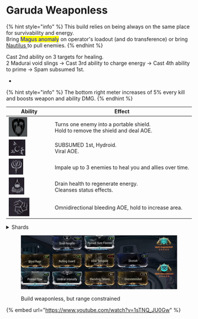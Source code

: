 # Garuda Weaponless

{% hint style="info" %}
This build relies on being always on the same place for survivability and energy.\
Bring <mark style="color:blue;">Magus anomaly</mark> on operator's loadout (and do transference) or bring [Nautilus ](https://app.gitbook.com/s/DsKnhiemKHzYADgaH4Ah/nautilus)to pull enemies.
{% endhint %}

Cast 2nd ability on 3 targets for healing.\
2 Madurai void slings -> Cast 3rd ability to charge energy -> Cast 4th ability to prime -> Spam subsumed 1st.

*

{% hint style="info" %}
The bottom right meter increases of 5% every kill and boosts weapon and ability DMG.
{% endhint %}

<table><thead><tr><th width="111">Ability</th><th>Effect</th></tr></thead><tbody><tr><td><img src="../.gitbook/assets/image (29).png" alt="" data-size="original"></td><td>Turns one enemy into a portable shield. <br>Hold to remove the shield and deal AOE.</td></tr><tr><td><img src="../.gitbook/assets/image (11).png" alt="" data-size="original"></td><td>SUBSUMED 1st, Hydroid. <br>Viral AOE.</td></tr><tr><td><img src="../.gitbook/assets/image (28).png" alt="" data-size="original"></td><td>Impale up to 3 enemies to heal you and allies over time.</td></tr><tr><td><img src="../.gitbook/assets/image (26).png" alt="" data-size="original"></td><td>Drain health to regenerate energy.<br>Cleanses status effects.</td></tr><tr><td><img src="../.gitbook/assets/image (27).png" alt="" data-size="original"></td><td>Omnidirectional bleeding AOE, hold to increase area.</td></tr></tbody></table>



<details>

<summary>Shards</summary>

![](<../.gitbook/assets/image (16).png>)![](<../.gitbook/assets/image (17).png>)![](<../.gitbook/assets/image (19).png>)![](<../.gitbook/assets/image (18).png>)![](<../.gitbook/assets/image (20).png>)

</details>

<figure><img src="../.gitbook/assets/image (22).png" alt=""><figcaption><p>Build weaponless, but range constrained</p></figcaption></figure>

{% embed url="https://www.youtube.com/watch?v=1sTNQ_JU0Gw" %}

